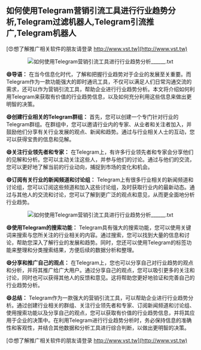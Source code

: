 ## **如何使用Telegram营销引流工具进行行业趋势分析,Telegram过滤机器人,Telegram引流推广,Telegram机器人**

[😍想了解推广相关软件的朋友请登录 http://www.vst.tw](http://www.vst.tw)

 <center><img src="https://vst.tw/MP4/tuiguang/png/6.png" alt="如何使用Telegram营销引流工具进行行业趋势分析______.txt"></center>

**😄导语：**
在当今信息化时代，了解和把握行业趋势对于企业的发展至关重要。而Telegram作为一款功能强大的即时通讯工具，不仅可以满足人们日常沟通交流的需求，还可以作为营销引流工具，帮助企业进行行业趋势分析。本文将介绍如何利用Telegram来获取有价值的行业趋势信息，以及如何充分利用这些信息来做出更明智的决策。

**😄创建行业相关的Telegram群组：**
首先，您可以创建一个专门针对行业的Telegram群组。在群组中，您可以邀请行业内的专家、从业者和关注者加入，并鼓励他们分享有关行业发展的观点、新闻和趋势。通过与行业相关人士的互动，您可以获得宝贵的信息和见解。

**😄关注行业领先者和专家：**
在Telegram上，有许多行业领先者和专家会分享他们的见解和分析。您可以主动关注这些人，并参与他们的讨论。通过与他们的交流，您可以更好地了解当前的行业动向，捕捉到市场的变化和机会。

**😄订阅有关行业的新闻频道和讨论组：**
Telegram上有很多行业相关的新闻频道和讨论组，您可以订阅这些频道和加入这些讨论组，及时获取行业内的最新动态。通过与其他人的交流和讨论，您可以了解到更广泛的观点和意见，从而更全面地分析行业趋势。

 <center><img src="https://vst.tw/MP4/tuiguang/png/6.png" alt="如何使用Telegram营销引流工具进行行业趋势分析______.txt"></center>

**😄使用Telegram的搜索功能：**
Telegram具有强大的搜索功能，您可以使用关键词来搜索与您所关注的行业相关的内容。通过搜索，您可以找到大量的信息和讨论，帮助您深入了解行业的发展和趋势。同时，您还可以使用Telegram的标签功能来整理和分类搜索结果，方便后续的数据分析和整理。

**😄分享和推广自己的观点：**
在Telegram上，您也可以分享自己对行业趋势的观点和分析，并将其推广给广大用户。通过分享自己的观点，您可以吸引更多的关注和讨论，同时也可以获得其他人的反馈和意见。这将帮助您更好地验证和完善自己的行业趋势分析。

**😄总结：**
Telegram作为一款强大的营销引流工具，可以帮助企业进行行业趋势分析。通过创建行业相关的群组、关注行业领先者和专家、订阅新闻频道和讨论组、使用搜索功能以及分享自己的观点，您可以获取有价值的行业趋势信息，并将其应用于企业的决策中。在利用Telegram进行行业趋势分析时，务必保持信息的准确性和客观性，并结合其他数据和分析工具进行综合判断，以做出更明智的决策。

[😍想了解推广相关软件的朋友请登录 http://www.vst.tw](http://www.vst.tw)



